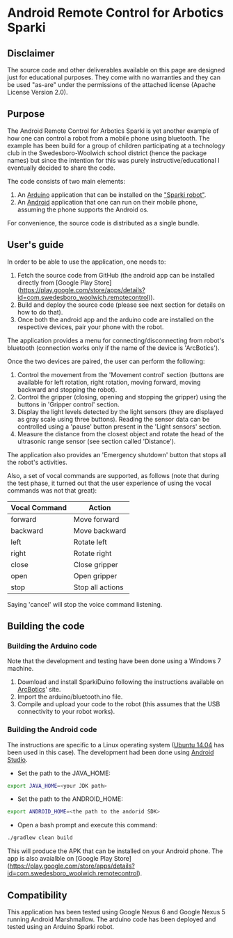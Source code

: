 # Android Remote Control for Arbotics Sparki

## Disclaimer
The source code and other deliverables available on this page are designed just for educational purposes. They come with no warranties and they can be used "as-are" under the permissions of the attached license (Apache License Version 2.0).

## Purpose
The Android Remote Control for Arbotics Sparki is yet another example of how one can control a robot from a mobile phone using bluetooth. The example has been build for a group of children participating at a technology club in the Swedesboro-Woolwich school district (hence the package names) but since the intention for this was purely instructive/educational I eventually decided to share the code.

The code consists of two main elements:

1.  An [Arduino](https://www.arduino.cc/en/Reference/HomePage) application that can be installed on the ["Sparki robot"](http://arcbotics.com/products/sparki/). 
2.  An [Android](https://www.android.com/) application that one can run on their mobile phone, assuming the phone supports the Android os.

For convenience, the source code is distributed as a single bundle.

## User's guide
In order to be able to use the application, one needs to:

1.  Fetch the source code from GitHub (the android app can be installed directly from [Google Play Store] (https://play.google.com/store/apps/details?id=com.swedesboro_woolwich.remotecontrol)).
2.  Build and deploy the source code (please see next section for details on how to do that).
3.  Once both the android app and the arduino code are installed on the respective devices, pair your phone with the robot.

The application provides a menu for connecting/disconnecting from robot's bluetooth (connection works only if the name of the device is 'ArcBotics').

Once the two devices are paired, the user can perform the following:

1.  Control the movement from the 'Movement control' section (buttons are available for left rotation, right rotation, moving forward, moving backward and stopping the robot).
2.  Control the gripper (closing, opening and stopping the gripper) using the buttons in 'Gripper control' section.
3.  Display the light levels detected by the light sensors (they are displayed as gray scale using three buttons). Reading the sensor data can be controlled using a 'pause' button present in the 'Light sensors' section.
4.  Measure the distance from the closest object and rotate the head of the ultrasonic range sensor (see section  called 'Distance').

The application also provides an 'Emergency shutdown' button that stops all the robot's activities.

Also, a set of vocal commands are supported, as follows (note that during the test phase, it turned out that the user experience of using the vocal commands was not that great):

| Vocal Command | Action         |
|---------------|----------------|
|forward        |Move forward    |
|backward       |Move backward   |
|left           |Rotate left     |
|right          |Rotate right    |
|close          |Close gripper   |
|open           |Open gripper    |
|stop           |Stop all actions|

Saying 'cancel' will stop the voice command listening.

## Building the code
### Building the Arduino code
Note that the development and testing have been done using a Windows 7 machine.

1.  Download and install SparkiDuino following the instructions available on [ArcBotics](http://arcbotics.com/lessons/sparkiduino-windows-install-guide/)' site.
2.  Import the arduino/bluetooth.ino file.
3.  Compile and upload your code to the robot (this assumes that the USB connectivity to your robot works).

### Building the Android code
The instructions are specific to a Linux operating system ([Ubuntu 14.04](http://www.ubuntu.com/download/desktop) has been used in this case). The development had been done using [Android Studio](http://developer.android.com/sdk/index.html).

*  Set the path to the JAVA_HOME:
```bash
export JAVA_HOME=<your JDK path>
```
*  Set the path to the ANDROID_HOME:
```bash
export ANDROID_HOME=<the path to the andorid SDK>
```
*  Open a bash prompt and execute this command:
```bash
./gradlew clean build
```

This will produce the APK that can be installed on your Android phone. The app is also avaialble on [Google Play Store] (https://play.google.com/store/apps/details?id=com.swedesboro_woolwich.remotecontrol).

## Compatibility
This application has been tested using Google Nexus 6 and Google Nexus 5 running Android Marshmallow. The arduino code has been deployed and tested using an Arduino Sparki robot.
